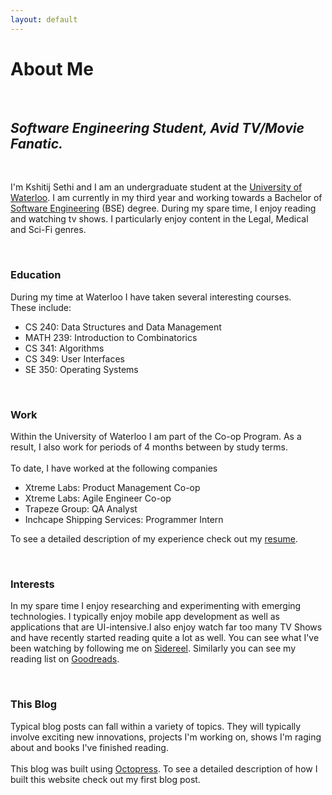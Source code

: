 ```yaml
---
layout: default
---
```

<div class="about">

<h1>About Me</h1><br>
<i><h2> Software Engineering Student, Avid TV/Movie Fanatic. </h2></i>
<br><p>
I'm Kshitij Sethi and I am an undergraduate student at the <a href="http://www.uwaterloo.ca">University of Waterloo</a>.
I am currently in my third year and working towards a Bachelor of <a href="http://www.softeng.uwaterloo.ca">Software Engineering</a> (BSE) degree. 
During my spare time, I enjoy reading and watching tv shows. I particularly enjoy content in the Legal, Medical and Sci-Fi genres.
</p><br>
<h3> Education </h3>
<p>
During my time at Waterloo I have taken several interesting courses.<br>
These include:<br>
<ul>
<li>CS 240: Data Structures and Data Management</li>
<li>MATH 239: Introduction to Combinatorics</li>
<li>CS 341: Algorithms</li>
<li>CS 349: User Interfaces</li>
<li>SE 350: Operating Systems</li>
</ul>
</p><br>
<h3> Work </h3>
<p>
Within the University of Waterloo I am part of the Co-op Program. As a result, I also work for periods of 4 months between by study terms. <br><br>
To date, I have worked at the following companies<br>
<ul>
<li>Xtreme Labs: Product Management Co-op</li>
<li>Xtreme Labs: Agile Engineer Co-op</li>
<li>Trapeze Group: QA Analyst </li>
<li>Inchcape Shipping Services: Programmer Intern </li>
</ul>
To see a detailed description of my experience check out my <a href="http://www.kjsethi.com/resume">resume</a>.
</p><br>
<h3> Interests </h3>
<p>
In my spare time I enjoy researching and experimenting with emerging technologies. I typically enjoy mobile app development as well as applications that are UI-intensive.I also enjoy watch far too many TV Shows and have recently started reading quite a lot as well. 
You can see what I've been watching by following me on <a href="http://www.sidereel.com/profile/kjsethi">Sidereel</a>.
Similarly you can see my reading list on <a href="http://www.goodreads.com/kjsethi">Goodreads</a>. 
</p><br>
<h3> This Blog </h3>
<p>
Typical blog posts can fall within a variety of topics. They will typically involve exciting new innovations, projects I'm working on, shows I'm raging about and books I've finished reading.<br><br>
This blog was built using <a href="http://www.octopress.org">Octopress</a>. To see a detailed description of how I built this website check out my first blog post.
</p> 
</div>
